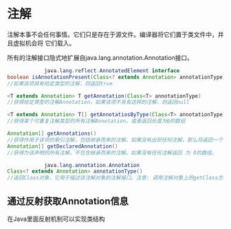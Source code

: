 # 注解

注解本事不会任何事情。它们只是存在于源文件。编译器将它们置于类文件中，并且虚拟机会将 它们载入。

所有的注解接口隐式地扩展自java.lang.annotation.Annotation接口。

~~~java
			java.lang.reflect.AnnotatedElement interface
boolean isAnnotationPresent(Class<? extends Annotation> annotationType)
//如果该项具有给定类型的注解，则返回true

<T extends Annotation> T getAnnotation(Class<T> annotationType)
//获得给定类型的注解Annotation，如果该项不具有这样的注解，则返回null

<T extends Annotation> T[] getAnnotatiosByType(Class<T> annotationType)
//获得某个可重复注解类型的所有注解Annotation。或者返回长度为0的数组

Annotation[] getAnnotations()
//获得作用于该项的索引注解，包括继承而来的注解。如果没有出现任何注解，那么将返回一个长度为 0的数组
Annotation[] getDeclaredAnnotation()
//获得为该声明的所有注解，不包含继承而来的注解。如果没有任何注解返回 为 0的数组。

~~~



~~~java
			java.lang.annotation.Annotation
Class<? extends Annotation> annotationType()
//返回Class对象，它用于描述该注解对象的注解接口。注意: 调用注解对象上的getClass方法可以返回真正的类，而不是接口

~~~

## 通过反射获取Annotation信息

在Java里面反射机制可以实现类结构